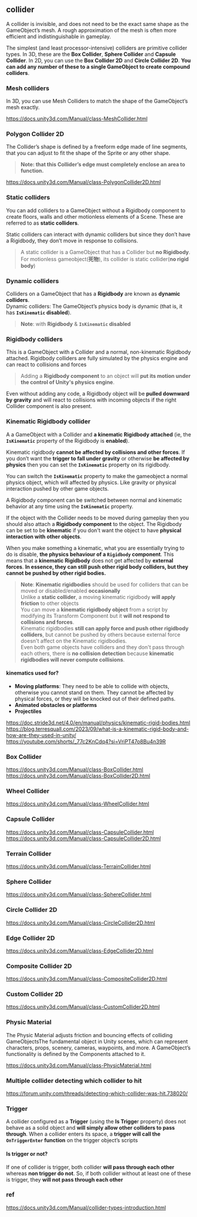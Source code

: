 ## collider

A collider is invisible, and does not need to be the exact same shape as the GameObject’s mesh. A rough approximation of the mesh is often more efficient and indistinguishable in gameplay.

The simplest (and least processor-intensive) colliders are primitive collider types. In 3D, these are the **Box Collider**, **Sphere Collider** and **Capsule Collider**. In 2D, you can use the **Box Collider 2D** and **Circle Collider 2D**. **You can add any number of these to a single GameObject to create compound colliders**.


### Mesh colliders
In 3D, you can use Mesh Colliders to match the shape of the GameObject’s mesh exactly.

https://docs.unity3d.com/Manual/class-MeshCollider.html

### Polygon Collider 2D
The Collider’s shape is defined by a freeform edge made of line segments, that you can adjust to fit the shape of the Sprite or any other shape. 
 > **Note: that this Collider’s edge must completely enclose an area to function.**

https://docs.unity3d.com/Manual/class-PolygonCollider2D.html

### Static colliders
You can add colliders to a GameObject without a Rigidbody component to create floors, walls and other motionless elements of a Scene. These are referred to as **static colliders**.

Static colliders can interact with dynamic colliders but since they don’t have a Rigidbody, they don’t move in response to collisions.

> A static collider is a GameObject that has a Collider but **no Rigidbody**. For motionless gameobject(**死物**), its collider is static collider(**no rigid body**)

### Dynamic colliders
Colliders on a GameObject that has a **Rigidbody** are known as **dynamic colliders**. \
Dynamic colliders: The GameObject’s physics body is dynamic (that is, it has **`IsKinematic` disabled**).

> **Note**: with **Rigidbody** & **`IsKinematic` disabled**

### Rigidbody colliders
This is a GameObject with a Collider and a normal, non-kinematic Rigidbody attached. Rigidbody colliders are fully simulated by the physics engine and can react to collisions and forces


> Adding a **Rigidbody component** to an object will **put its motion under the control of Unity's physics engine**. 

Even without adding any code, a Rigidbody object will be **pulled downward by gravity** and will react to collisions with incoming objects if the right Collider component is also present.


### Kinematic Rigidbody collider
A a GameObject with a Collider and **a kinematic Rigidbody attached** (ie, the **`IsKinematic`** property of the Rigidbody is **enabled**).

Kinematic rigidbody **cannot be affected by collisions and other forces**. If you don’t want the **trigger to fall under gravity** or otherwise **be affected by physics** then you can set the **`IsKinematic`** property on its rigidbody.

You can switch the **`IsKinematic`** property to make the gameobject a normal physics object, which will affected by physics. Like gravity or physical interaction pushed by other game objects.

A Rigidbody component can be switched between normal and kinematic behavior at any time using the **`IsKinematic`** property.

If the object with the Collider needs to be moved during gameplay then you should also attach a **Rigidbody component** to the object. The Rigidbody can be set to be **kinematic** if you don't want the object to have **physical interaction with other objects**. 

When you make something a kinematic, what you are essentially trying to do is disable, **the physics behaviour of a `Rigidbody` component**. This means that a **kinematic Rigidbody** does not get affected by **external forces**. **In essence, they can still push other rigid body colliders, but they cannot be pushed by other rigid bodies.**

> **Note**: **Kinematic rigidbodies** should be used for colliders that can be moved or disabled/enabled **occasionally** \
> Unlike a **static collider**, a moving kinematic rigidbody **will apply friction** to other objects \
> You can move a **kinematic rigidbody object** from a script by modifying its Transform Component
 but it **will not respond to collisions and forces**. \
> Kinematic rigidbodies **still can apply force and push other rigidbody colliders**, but cannot be pushed by others because  external force doesn't affect on the Kinematic rigidbodies. \
> Even both game objects have colliders and they don't pass through each others, there is **no collision detection** because **kinematic rigidbodies will never compute collisions**. 



#### kinematics used for?
- **Moving platforms**: They need to be able to collide with objects, otherwise you cannot stand on them. They cannot be affected by physical forces, or they will be knocked out of their defined paths.
- **Animated obstacles or platforms**
- **Projectiles**

https://doc.stride3d.net/4.0/en/manual/physics/kinematic-rigid-bodies.html \
https://blog.terresquall.com/2023/09/what-is-a-kinematic-rigid-body-and-how-are-they-used-in-unity/ \
https://youtube.com/shorts/_77c2KnCdq4?si=VriPT47o8Bu4n39R


### Box Collider 
https://docs.unity3d.com/Manual/class-BoxCollider.html \
https://docs.unity3d.com/Manual/class-BoxCollider2D.html

### Wheel Collider
https://docs.unity3d.com/Manual/class-WheelCollider.html

### Capsule Collider
https://docs.unity3d.com/Manual/class-CapsuleCollider.html \
https://docs.unity3d.com/Manual/class-CapsuleCollider2D.html

### Terrain Collider
https://docs.unity3d.com/Manual/class-TerrainCollider.html

### Sphere Collider
https://docs.unity3d.com/Manual/class-SphereCollider.html

### Circle Collider 2D
https://docs.unity3d.com/Manual/class-CircleCollider2D.html

### Edge Collider 2D
https://docs.unity3d.com/Manual/class-EdgeCollider2D.html

### Composite Collider 2D
https://docs.unity3d.com/Manual/class-CompositeCollider2D.html

### Custom Collider 2D
https://docs.unity3d.com/Manual/class-CustomCollider2D.html

### Physic Material
The Physic Material adjusts friction and bouncing effects of colliding GameObjectsThe fundamental object in Unity scenes, which can represent characters, props, scenery, cameras, waypoints, and more. A GameObject’s functionality is defined by the Components attached to it.

https://docs.unity3d.com/Manual/class-PhysicMaterial.html


### Multiple collider detecting which collider to hit
https://forum.unity.com/threads/detecting-which-collider-was-hit.738020/


### Trigger
A collider configured as a **Trigger** (using the **Is Trigge**r property) does not behave as a solid object and **will simply allow other colliders to pass through**. When a collider enters its space, a **trigger will call the `OnTriggerEnter` function** on the trigger object’s scripts

#### Is **trigger** or not?
If one of collider is trigger, both collider **will pass through each other** whereas **non trigger do not**.  So,  if both collider without at least one of these is trigger, they **will not pass through each other**


### ref
https://docs.unity3d.com/Manual/collider-types-introduction.html

